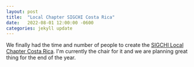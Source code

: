 ```yaml
---
layout: post
title:  "Local Chapter SIGCHI Costa Rica"
date:   2022-08-01 12:00:00 -0600
categories: jekyll update
---
```



We finally had the time and number of people to create the [SIGCHI Local Chapter Costa Rica](https://sigchicostarica.acm.org/). I'm currently the chair for it and we are planning great thing for the end of the year.

